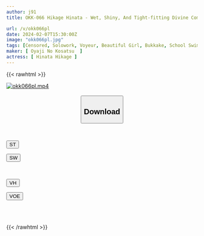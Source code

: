 ```yaml
---
author: j91
title: OKK-066 Hikage Hinata - Wet, Shiny, And Tight-fitting Divine Competitive Swimsuit.Enjoy The Cute Girl's Competitive Swimsuit! The AV Begins With Voyeurism Of Changing Clothes, And Enjoys Close-up Fetish Shots Of Small Breasts, Big Breasts, Shaved Pussy, Curly Hair, Underarms, Etc., As Well As Lotion Soap Play, Bukkake In A Competitive Swimsuit, Etc. While Fully Clothed.

url: /v/okk066pl
date: 2024-02-07T15:30:00Z
image: "okk066pl.jpg"
tags: [Censored, Solowork, Voyeur, Beautiful Girl, Bukkake, School Swimsuit, Lotion, Close Up	]
maker: [ Oyaji No Kosatsu  ]
actress: [ Hinata Hikage ]
---
```



{{< rawhtml >}}

<div class="video" data-videoid="OawBAOOdmQFZdYm">
    <a href="javascript:;">
        <img src="/v/okk066pl/okk066pl.jpg" width="WIDTH" height="HEIGHT" alt="okk066pl.mp4" loading="lazy">
    </a>
</div>

<script type="text/javascript" src="https://j91.asia/asset/on-demand-st.js"></script>

<br>
  <link rel="stylesheet" href="https://j91.asia/asset/bs5.css">
  
  <center>
  <button class="btn btn-primary" type="button" data-bs-toggle="collapse" data-bs-target=".multi-collapse" aria-expanded="false" aria-controls="multiCollapseExample1 multiCollapseExample2"><h2>Download</h2></button></center>
</p>
<div class="row">
  <div class="col">
    <div class="collapse multi-collapse" id="multiCollapseExample1">
      <div class="card card-body">
	      	      <br>
<div class="buttons">  
<p><a href="https://streamtape.to/v/OawBAOOdmQFZdYm" target="_blank"><button class="btn-hover color-3"><i class="fa fa-download"></i> ST</button></a></p>
<p><a href="https://cdnwish.com/x2qyez4yd3gp" target="_blank"><button class="btn-hover color-2"><i class="fa fa-download"></i> SW</button></a></p></div>
    </div>
  </div>
</div>
  <div class="col">
    <div class="collapse multi-collapse" id="multiCollapseExample2">
      <div class="card card-body">
	      <br>
<div class="buttons">
<p><a href="https://vidhidepro.com/f/ky06o0gjbpt4" target="_blank"><button class="btn-hover color-9"><i class="fa fa-download"></i> VH</button></a></p>
<p><a href="https://voe.sx/fejb8dwiraly"><button class="btn-hover color-8"><i class="fa fa-download"></i> VOE</button></a></p></div>
<br><br>
      </div>
    </div>
  </div>
</div>

{{< /rawhtml >}}